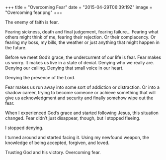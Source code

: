 +++
title = "Overcoming Fear"
date = "2015-04-29T06:39:19Z"
image = "Overcoming fear.png"
+++

The enemy of faith is fear.

Fearing sickness, death and final judgement, fearing failure… Fearing what others might think of me, fearing their rejection. Or their complacency. Or fearing my boss, my bills, the weather or just anything that might happen in the future.

Before we meet God’s grace, the undercurrent of our life is fear. Fear makes us worry. It makes us live in a state of denial. Denying who we really are. Denying our calling. Denying that small voice in our heart.

Denying the presence of the Lord.

Fear makes us run away into some sort of addiction or distraction. Or into a shadow career, trying to become someone or achieve something that will give us acknowledgment and security and finally somehow wipe out the fear.

When I experienced God’s grace and started following Jesus, this situation changed. Fear didn’t just disappear, though, but I stopped fleeing.

I stopped denying.

I turned around and started facing it. Using my newfound weapon, the knowledge of being accepted, forgiven, and loved.

Trusting God and his victory. Overcoming fear.
